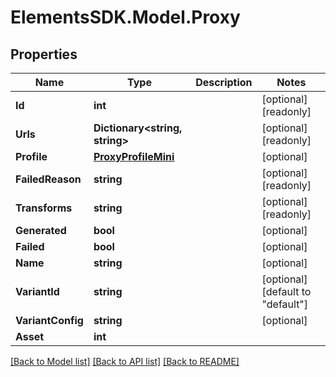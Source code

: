 # ElementsSDK.Model.Proxy

## Properties

Name | Type | Description | Notes
------------ | ------------- | ------------- | -------------
**Id** | **int** |  | [optional] [readonly] 
**Urls** | **Dictionary&lt;string, string&gt;** |  | [optional] [readonly] 
**Profile** | [**ProxyProfileMini**](ProxyProfileMini.md) |  | [optional] 
**FailedReason** | **string** |  | [optional] [readonly] 
**Transforms** | **string** |  | [optional] [readonly] 
**Generated** | **bool** |  | [optional] 
**Failed** | **bool** |  | [optional] 
**Name** | **string** |  | [optional] 
**VariantId** | **string** |  | [optional] [default to "default"]
**VariantConfig** | **string** |  | [optional] 
**Asset** | **int** |  | 

[[Back to Model list]](../#documentation-for-models) [[Back to API list]](../#documentation-for-api-endpoints) [[Back to README]](../)

